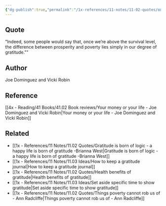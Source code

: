 ```yaml
---
{"dg-publish":true,"permalink":"/1x-references/11-notes/11-02-quotes/once-were-above-the-survival-level-the-difference-between-prosperity-and-poverty-lies-simply-in-our-degree-of-gratitude-joe-dominguez-and-vicki-robin/","title":"Once were above the survival level, the difference between prosperity and poverty lies simply in our degree of gratitude - Joe Dominguez and Vicki Robin","created":"2024-02-14T20:18:40.069+03:00","updated":"2024-02-14T20:18:40.069+03:00"}
---
```



## Quote
"Indeed, some people would say that, once we’re above the survival level, the difference between prosperity and poverty lies simply in our degree of gratitude.""

## Author
Joe Dominguez and Vicki Robin

## Reference
[[4x - Reading/41 Books/41.02 Book reviews/Your money or your life - Joe Dominguez and Vicki Robin\|Your money or your life - Joe Dominguez and Vicki Robin]]

## Related
- [[1x - References/11 Notes/11.02 Quotes/Gratitude is born of logic - a happy life is born of gratitude -Brianna West\|Gratitude is born of logic - a happy life is born of gratitude -Brianna West]]
- [[1x - References/11 Notes/11.03 Ideas/How to keep a gratitude journal\|How to keep a gratitude journal]]
- [[1x - References/11 Notes/11.02 Quotes/Health benefits of gratitude\|Health benefits of gratitude]]
- [[1x - References/11 Notes/11.03 Ideas/Set aside specific time to show gratitude\|Set aside specific time to show gratitude]]
- [[1x - References/11 Notes/11.02 Quotes/Things poverty cannot rob us of - Ann Radcliffe\|Things poverty cannot rob us of - Ann Radcliffe]]